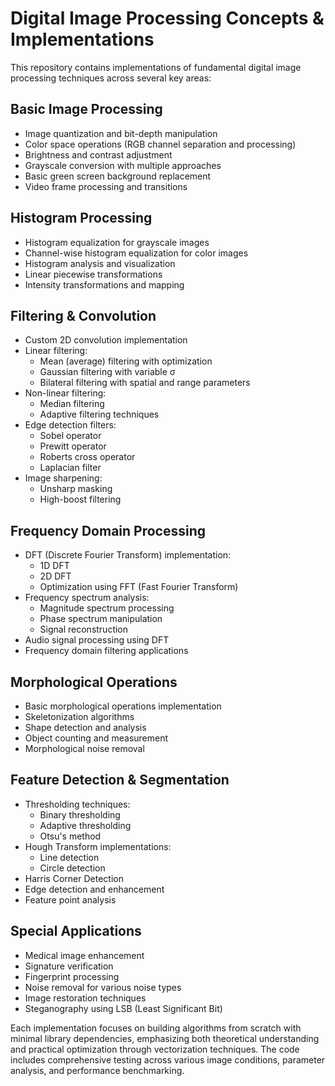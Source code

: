 # Digital Image Processing Concepts & Implementations

This repository contains implementations of fundamental digital image processing techniques across several key areas:

## Basic Image Processing
- Image quantization and bit-depth manipulation
- Color space operations (RGB channel separation and processing)
- Brightness and contrast adjustment
- Grayscale conversion with multiple approaches
- Basic green screen background replacement
- Video frame processing and transitions

## Histogram Processing
- Histogram equalization for grayscale images
- Channel-wise histogram equalization for color images
- Histogram analysis and visualization
- Linear piecewise transformations
- Intensity transformations and mapping

## Filtering & Convolution
- Custom 2D convolution implementation
- Linear filtering:
  - Mean (average) filtering with optimization
  - Gaussian filtering with variable σ
  - Bilateral filtering with spatial and range parameters
- Non-linear filtering:
  - Median filtering
  - Adaptive filtering techniques
- Edge detection filters:
  - Sobel operator
  - Prewitt operator
  - Roberts cross operator
  - Laplacian filter
- Image sharpening:
  - Unsharp masking
  - High-boost filtering

## Frequency Domain Processing
- DFT (Discrete Fourier Transform) implementation:
  - 1D DFT
  - 2D DFT
  - Optimization using FFT (Fast Fourier Transform)
- Frequency spectrum analysis:
  - Magnitude spectrum processing
  - Phase spectrum manipulation
  - Signal reconstruction
- Audio signal processing using DFT
- Frequency domain filtering applications

## Morphological Operations
- Basic morphological operations implementation
- Skeletonization algorithms
- Shape detection and analysis
- Object counting and measurement
- Morphological noise removal

## Feature Detection & Segmentation
- Thresholding techniques:
  - Binary thresholding
  - Adaptive thresholding
  - Otsu's method
- Hough Transform implementations:
  - Line detection
  - Circle detection
- Harris Corner Detection
- Edge detection and enhancement
- Feature point analysis

## Special Applications
- Medical image enhancement
- Signature verification
- Fingerprint processing
- Noise removal for various noise types
- Image restoration techniques
- Steganography using LSB (Least Significant Bit)

Each implementation focuses on building algorithms from scratch with minimal library dependencies, emphasizing both theoretical understanding and practical optimization through vectorization techniques. The code includes comprehensive testing across various image conditions, parameter analysis, and performance benchmarking.
